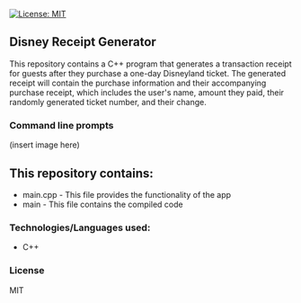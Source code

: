 [![License: MIT](https://img.shields.io/badge/License-MIT-yellow.svg)](https://opensource.org/licenses/MIT)
## Disney Receipt Generator

This repository contains a C++ program that generates a transaction receipt for guests after they
purchase a one-day Disneyland ticket. The generated receipt will contain the purchase information and their 
accompanying purchase receipt, which includes the user's name, amount they paid, their randomly generated 
ticket number, and their change.

### Command line prompts
(insert image here)

## This repository contains:
 - main.cpp - This file provides the functionality of the app
 - main - This file contains the compiled code

### Technologies/Languages used: 

  - C++

### License 

MIT 


